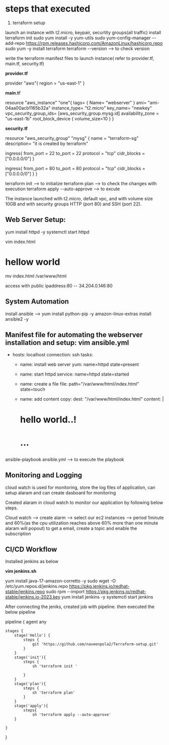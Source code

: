 # steps that executed

1. terraform setup

launch an instance with t2.micro, keypair, securtity groups(all traffic) 
install terraform init
    sudo yum install -y yum-utils
    sudo yum-config-manager --add-repo https://rpm.releases.hashicorp.com/AmazonLinux/hashicorp.repo
    sudo yum -y install terraform
    terraform --version --> to check version 

write the terraform manifest files to launch instance( refer to provider.tf, main.tf, security.tf)

**provider.tf**

provider "aws"{
region = "us-east-1"
}

**main.t**f

resource "aws_instance" "one"{
tags= {
Name= "webserver"
}
ami= "ami-04aa00acb1165b32a"
instance_type= "t2.micro"
key_name= "newkey"
vpc_security_group_ids= [aws_security_group.mysg.id]
availability_zone = "us-east-1b"
root_block_device {
volume_size=10
}
}

**security.tf**

resource "aws_security_group" "mysg" {
name = "terraform-sg"
description= "it is created by terraform"

ingress{
from_port = 22
to_port = 22
protocol = "tcp"
cidr_blocks = ["0.0.0.0/0"]
}

ingress{
from_port = 80
to_port = 80
protocol = "tcp"
cidr_blocks = ["0.0.0.0/0"]
}
}

terraform init --> to initialize
terraform plan --> to check the changes with execution
terraform apply --auto-approve --> to excute 

The instance launched with t2.micro, default vpc, and with volume size 10GB and with security groups HTTP (port 80) and SSH (port 22).

## Web Server Setup:

yum install httpd -y 
systemctl start httpd 

vim index.html
<h1> hellow world </h1>

mv index.html /var/www/html

access with public ipaddress:80 -- 34.204.0.146:80

## 	System Automation

install ansible --> yum install python-pip -y 
                    amazon-linux-extras install ansible2 -y

Manifest file for automating the webserver installation and setup:
vim ansible.yml
---

- hosts: localhost
  connection: ssh
  tasks:
    - name: install web server
      yum: name=httpd state=present

    - name: start httpd
      service: name=httpd state=started

    - name: create a file
      file: path="/var/www/html/index.html" state=touch

    - name: add content
      copy:
        dest: "/var/www/html/index.html"
        content: |
          <h1> hello world..! <h1>
...

ansible-playbook ansible.yml --> to execute the playbook 

## Monitoring and Logging 

cloud watch is used for monitoring, store the log files of application, can setup alaram and can create dasboard for monitoring 

Created alaram in cloud watch to monitor our application by following below steps.

Cloud watch --> create alarm --> select our ec2 instances --> period 1minute and 60%(as the cpu utilization reaches above 60% more than one minute alaram will popout)
to get a email, create a topic and enable the subscription 

## CI/CD Workflow 

Installed jenkins as below 

**vim jenkins.sh**

yum install java-17-amazon-corretto -y
sudo wget -O /etc/yum.repos.d/jenkins.repo https://pkg.jenkins.io/redhat-stable/jenkins.repo
sudo rpm --import https://pkg.jenkins.io/redhat-stable/jenkins.io-2023.key
yum install jenkins -y
systemctl start jenkins

After connecting the jeniks, created job with pipeline. then executed the below pipeline                   

pipeline {
    agent any

    stages {
        stage('Hello') {
            steps {
                git 'https://github.com/naveenpola2/Terraform-setup.git'
            }
        }
        stage('init'){
            steps {
                sh 'terraform init '   
                
            }
        }
        stage('plan'){
            steps {
                sh 'terraform plan'
            }
        }
        stage('apply'){
            steps{
                sh 'terraform apply --auto-approve'
        }
        
    }
}


          

